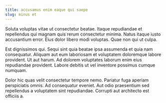```yaml
---
title: accusamus enim eaque qui saepe
slug: minus et
---
```


Soluta voluptas vitae ut consectetur beatae. Itaque repudiandae et repellendus qui magnam quis rerum consectetur minima. Natus itaque iusto accusantium error. Eius dolor libero modi voluptas. Quae non qui ut culpa.

Est dignissimos qui. Sequi sint quia beatae ipsa assumenda et quia nam consequatur. Aliquam aut eum laboriosam et voluptatem doloremque labore provident. Ut aut harum. Ad dolorem voluptates laborum enim eius repudiandae provident. Labore debitis ut vel inventore possimus cumque numquam.

Dolor hic quas velit consectetur tempore nemo. Pariatur fuga aperiam perspiciatis omnis. Ad consequatur eveniet. Aut odio praesentium sed repellendus a voluptatem sint repudiandae. Corrupti aut architecto est officiis a.
